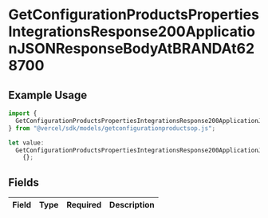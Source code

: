 # GetConfigurationProductsPropertiesIntegrationsResponse200ApplicationJSONResponseBodyAtBRANDAt628700

## Example Usage

```typescript
import {
  GetConfigurationProductsPropertiesIntegrationsResponse200ApplicationJSONResponseBodyAtBRANDAt628700,
} from "@vercel/sdk/models/getconfigurationproductsop.js";

let value:
  GetConfigurationProductsPropertiesIntegrationsResponse200ApplicationJSONResponseBodyAtBRANDAt628700 =
    {};
```

## Fields

| Field       | Type        | Required    | Description |
| ----------- | ----------- | ----------- | ----------- |